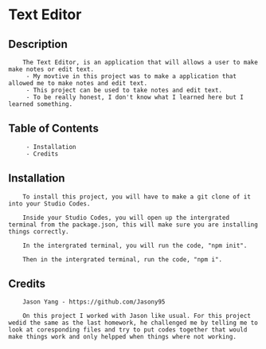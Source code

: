 # Text Editor

## Description

        The Text Editor, is an application that will allows a user to make make notes or edit text.
         - My movtive in this project was to make a application that allowed me to make notes and edit text.
         - This project can be used to take notes and edit text.
         - To be really honest, I don't know what I learned here but I learned something.

## Table of Contents

         - Installation
         - Credits

## Installation
        
        To install this project, you will have to make a git clone of it into your Studio Codes.

        Inside your Studio Codes, you will open up the intergrated terminal from the package.json, this will make sure you are installing things correctly.

        In the intergrated terminal, you will run the code, "npm init".

        Then in the intergrated terminal, run the code, "npm i".

## Credits

        Jason Yang - https://github.com/Jasony95

        On this project I worked with Jason like usual. For this project wedid the same as the last homework, he challenged me by telling me to look at coresponding files and try to put codes together that would make things work and only helpped when things where not working.
